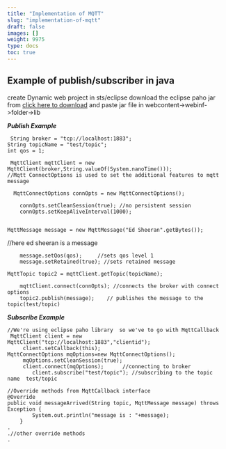 ```yaml
---
title: "Implementation of MQTT"
slug: "implementation-of-mqtt"
draft: false
images: []
weight: 9975
type: docs
toc: true
---
```


## Example of publish/subscriber in java
create Dynamic web project in sts/eclipse
download the eclipse paho jar from [click here to download][1] and paste jar file in  webcontent->webinf->folder->lib


  [1]: https://eclipse.org/paho/downloads.php


***Publish Example***

     String broker = "tcp://localhost:1883"; 
    String topicName = "test/topic";
    int qos = 1;

     MqttClient mqttClient = new MqttClient(broker,String.valueOf(System.nanoTime()));
    //Mqtt ConnectOptions is used to set the additional features to mqtt message

      MqttConnectOptions connOpts = new MqttConnectOptions();

        connOpts.setCleanSession(true); //no persistent session 
        connOpts.setKeepAliveInterval(1000);


    MqttMessage message = new MqttMessage("Ed Sheeran".getBytes());
//here ed sheeran is  a message
                
        message.setQos(qos);     //sets qos level 1
        message.setRetained(true); //sets retained message 
    
    MqttTopic topic2 = mqttClient.getTopic(topicName);

        mqttClient.connect(connOpts); //connects the broker with connect options
        topic2.publish(message);    // publishes the message to the topic(test/topic)


***Subscribe Example***

    //We're using eclipse paho library  so we've to go with MqttCallback 
     MqttClient client = new MqttClient("tcp://localhost:1883","clientid");
         client.setCallback(this);
    MqttConnectOptions mqOptions=new MqttConnectOptions();
         mqOptions.setCleanSession(true);
         client.connect(mqOptions);      //connecting to broker 
            client.subscribe("test/topic"); //subscribing to the topic name  test/topic
    
    //Override methods from MqttCallback interface
    @Override
    public void messageArrived(String topic, MqttMessage message) throws Exception {
            System.out.println("message is : "+message);
        }
    .
    .//other override methods 
    .



